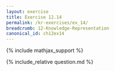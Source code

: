 ```yaml
---
layout: exercise
title: Exercise 12.14
permalink: /kr-exercises/ex_14/
breadcrumb: 12-Knowledge-Representation
canonical_id: ch12ex14
---
```


{% include mathjax_support %}
<div id="hiddden">{% include_relative question.md %}</div>